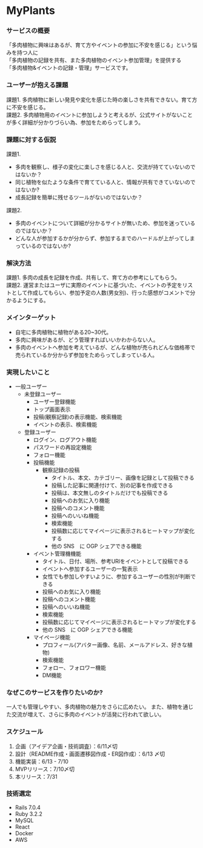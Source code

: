 # MyPlants
### サービスの概要
「多肉植物に興味はあるが、育て方やイベントの参加に不安を感じる」という悩みを持つ人に  
「多肉植物の記録を共有、また多肉植物のイベント参加管理」を提供する  
「多肉植物&イベントの記録・管理」サービスです。  

### ユーザーが抱える課題
課題1. 多肉植物に新しい発見や変化を感じた時の楽しさを共有できない。育て方に不安を感じる。  
課題2. 多肉植物用のイベントに参加しようと考えるが、公式サイトがないことが多く詳細が分かりづらい為、参加をためらってしまう。

### 課題に対する仮説
課題1. 
- 多肉を観察し、様子の変化に楽しさを感じる人と、交流が持てていないのではないか？
- 同じ植物を似たような条件で育てている人と、情報が共有できていないのではないか?
- 成長記録を簡単に残せるツールがないのではないか？

課題2.
- 多肉のイベントについて詳細が分かるサイトが無いため、参加を迷っているのではないか？
- どんな人が参加するかが分からず、参加するまでのハードルが上がってしまっているのではないか?

### 解決方法
課題1. 多肉の成長を記録を作成、共有して、育て方の参考にしてもらう。  
課題2. 運営またはユーザに実際のイベントに基づいた、イベントの予定をリストとして作成してもらい、参加予定の人数(男女別)、行った感想がコメントで分かるようにする。

### メインターゲット
- 自宅に多肉植物に植物がある20~30代。
- 多肉に興味があるが、どう管理すればいいかわからない人。
- 多肉のイベントへ参加を考えているが、どんな植物が売られどんな価格帯で売られているか分からず参加をためらってしまっている人。

### 実現したいこと
- 一般ユーザー
    - 未登録ユーザー
        - ユーザー登録機能
        - トップ画面表示
        - 投稿(観察記録)の表示機能、検索機能
        - イベントの表示、検索機能
    - 登録ユーザー
        - ログイン、ログアウト機能
        - パスワードの再設定機能
        - フォロー機能
        - 投稿機能
            - 観察記録の投稿
                - タイトル、本文、カテゴリー、画像を記録として投稿できる
                - 投稿した記事に関連付けて、別の記事を作成できる
                - 投稿は、本文無しのタイトルだけでも投稿できる
                - 投稿へのお気に入り機能 
                - 投稿へのコメント機能
                - 投稿へのいいね機能
                - 検索機能
                - 投稿数に応じてマイページに表示されるヒートマップが変化する
                - 他の SNS　に OGP シェアできる機能
        - イベント管理機機能
            - タイトル、日付、場所、参考URlをイベントとして投稿できる
            - イベントへ参加するユーザーの一覧表示 
            - 女性でも参加しやすいように、参加するユーザーの性別が判断できる
            - 投稿へのお気に入り機能 
            - 投稿へのコメント機能
            - 投稿へのいいね機能
            - 検索機能
            - 投稿数に応じてマイページに表示されるヒートマップが変化する
            - 他の SNS　に OGP シェアできる機能
        - マイページ機能
            - プロフィール(アバター画像、名前、メールアドレス、好きな植物)
            - 検索機能
            - フォロー、フォロワー機能
            - DM機能


### なぜこのサービスを作りたいのか?
一人でも管理しやすい、多肉植物の魅力をさらに広めたい。
また、植物を通じた交流が増えて、さらに多肉のイベントが活発に行われて欲しい。

### スケジュール
1. 企画（アイデア企画・技術調査）：6/11〆切
2. 設計（README作成・画面遷移図作成・ER図作成）：6/13 〆切
3. 機能実装：6/13 - 7/10
4. MVPリリース：7/10〆切
5. 本リリース：7/31

### 技術選定
- Rails 7.0.4
- Ruby 3.2.2
- MySQL
- React
- Docker
- AWS
